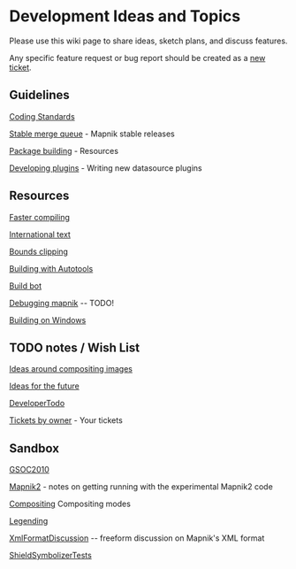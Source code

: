 <!-- Name: DeveloperTopics -->
<!-- Version: 11 -->
<!-- Last-Modified: 2011/02/23 14:09:27 -->
<!-- Author: roel_v -->
# Development Ideas and Topics

Please use this wiki page to share ideas, sketch plans, and discuss features.

Any specific feature request or bug report should be created as a [new ticket](http://trac.mapnik.org/newticket).

## Guidelines

[Coding Standards](https://github.com/mapnik/mapnik/wiki/CodingStandards)

[Stable merge queue](https://github.com/mapnik/mapnik/wiki/StableMergeQueue) - Mapnik stable releases

[Package building](https://github.com/mapnik/mapnik/wiki/PackageBuilding) - Resources

[Developing plugins](https://github.com/mapnik/mapnik/wiki/DevelopingPlugins) - Writing new datasource plugins


## Resources

[Faster compiling](https://github.com/mapnik/mapnik/wiki/FasterCompiling)

[International text](https://github.com/mapnik/mapnik/wiki/InternationalText)

[Bounds clipping](https://github.com/mapnik/mapnik/wiki/BoundsClipping)

[Building with Autotools](https://github.com/mapnik/mapnik/wiki/BuildingwithAutotools)

[Build bot](https://github.com/mapnik/mapnik/wiki/BuildBot)

[Debugging mapnik](https://github.com/mapnik/mapnik/wiki/DebuggingMapnik) -- TODO!

[Building on Windows](https://github.com/mapnik/mapnik/wiki/BuildingOnWindows)

## TODO notes / Wish List

[Ideas around compositing images](https://github.com/mapnik/mapnik/wiki/Ideas_Compositing)

[Ideas for the future](https://github.com/mapnik/mapnik/wiki/Ideas_FutureMapnik)

[DeveloperTodo](https://github.com/mapnik/mapnik/wiki/DeveloperTodo)

[Tickets by owner](https://trac.mapnik.org/report/8) - Your tickets


## Sandbox

[GSOC2010](https://github.com/mapnik/mapnik/wiki/GSOC2010)

[Mapnik2](https://github.com/mapnik/mapnik/wiki/Mapnik2) - notes on getting running with the experimental Mapnik2 code

[Compositing](https://github.com/mapnik/mapnik/wiki/Compositing) Compositing modes 

[Legending](https://github.com/mapnik/mapnik/wiki/Legending)

[XmlFormatDiscussion](https://github.com/mapnik/mapnik/wiki/XmlFormatDiscussion) -- freeform discussion on Mapnik's XML format

[ShieldSymbolizerTests](https://github.com/mapnik/mapnik/wiki/ShieldSymbolizerTests)

